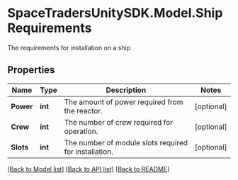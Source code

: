 # SpaceTradersUnitySDK.Model.ShipRequirements
The requirements for installation on a ship

## Properties

Name | Type | Description | Notes
------------ | ------------- | ------------- | -------------
**Power** | **int** | The amount of power required from the reactor. | [optional] 
**Crew** | **int** | The number of crew required for operation. | [optional] 
**Slots** | **int** | The number of module slots required for installation. | [optional] 

[[Back to Model list]](../README.md#documentation-for-models) [[Back to API list]](../README.md#documentation-for-api-endpoints) [[Back to README]](../README.md)

